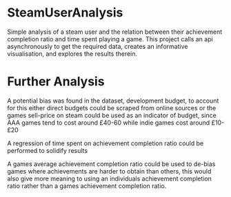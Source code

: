# SteamUserAnalysis
Simple analysis of a steam user and the relation between their achievement completion ratio and time spent playing a game.
This project calls an api asynchronously to get the required data, creates an informative visualisation, and explores the results therein.

# Further Analysis
A potential bias was found in the dataset, development budget, to account for this either direct budgets could be scraped from online sources or the games sell-price on steam could be used as an indicator of budget, since AAA games tend to cost around £40-60 while indie games cost around £10-£20

A regression of time spent on achievement completion ratio could be performed to solidify results

A games average achievement completion ratio could be used to de-bias games where achievements are harder to obtain than others, this would also give more meaning to using an individuals achievement completion ratio rather than a games achievement completion ratio.
